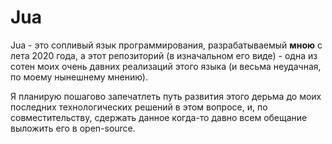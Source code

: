 # Jua

Jua - это сопливый язык программирования, разрабатываемый __мною__ с лета 2020 года, а этот репозиторий (в изначальном его виде) - одна из сотен моих очень давних реализаций этого языка (и весьма неудачная, по моему нынешнему мнению).

Я планирую пошагово запечатлеть путь развития этого дерьма до моих последних технологических решений в этом вопросе, и, по совместительству, сдержать данное когда-то давно всем обещание выложить его в open-source.
